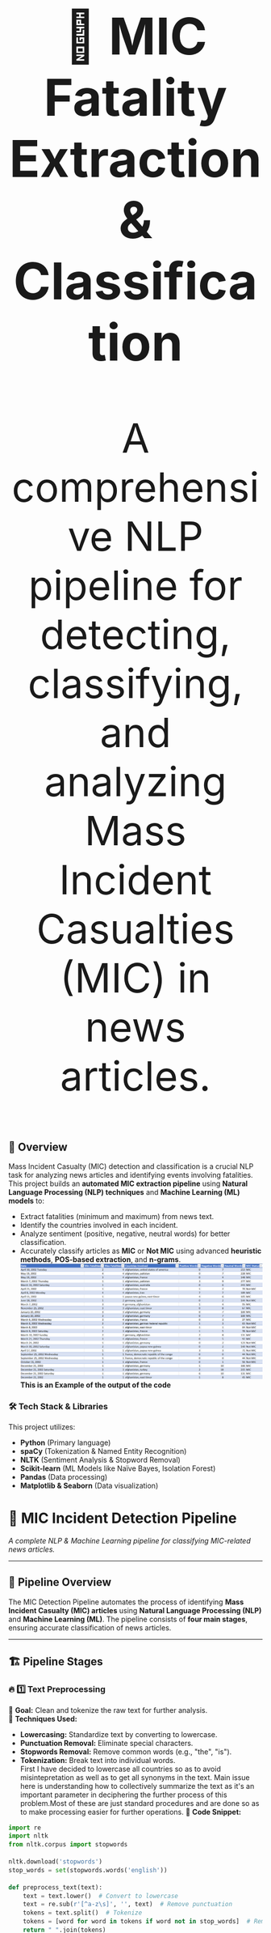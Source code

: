 <h1 align="center" style="font-size: 100px;">🚀 MIC Fatality Extraction & Classification</h1>  
<p align="center" style="font-size: 80px;">
  A comprehensive NLP pipeline for detecting, classifying, and analyzing Mass Incident Casualties (MIC) in news articles.
</p>  

## 📌 Overview  

Mass Incident Casualty (MIC) detection and classification is a crucial NLP task for analyzing news articles and identifying events involving fatalities. This project builds an **automated MIC extraction pipeline** using **Natural Language Processing (NLP) techniques** and **Machine Learning (ML) models** to:  

- Extract fatalities (minimum and maximum) from news text.  
- Identify the countries involved in each incident.  
- Analyze sentiment (positive, negative, neutral words) for better classification.  
- Accurately classify articles as **MIC** or **Not MIC** using advanced **heuristic methods**, **POS-based extraction**, and **n-grams**.  
![Alt Text](https://github.com/Joshuathomas18/Actions_and_fatalities_in_MIC.Gsoc/blob/main/Screenshot%202025-04-05%20130936.png)
**This is an Example of the output of the code**
### 🛠 Tech Stack & Libraries  

This project utilizes:  

- **Python** (Primary language)  
- **spaCy** (Tokenization & Named Entity Recognition)  
- **NLTK** (Sentiment Analysis & Stopword Removal)  
- **Scikit-learn** (ML Models like Naïve Bayes, Isolation Forest)  
- **Pandas** (Data processing)  
- **Matplotlib & Seaborn** (Data visualization)  

 # 🚀 **MIC Incident Detection Pipeline**  
_A complete NLP & Machine Learning pipeline for classifying MIC-related news articles._

---

## 🔄 **Pipeline Overview**  

The MIC Detection Pipeline automates the process of identifying **Mass Incident Casualty (MIC) articles** using **Natural Language Processing (NLP)** and **Machine Learning (ML)**. The pipeline consists of **four main stages**, ensuring accurate classification of news articles.

---

## 🏗 **Pipeline Stages**  

### 🔥 **1️⃣ Text Preprocessing**  
🔹 **Goal:** Clean and tokenize the raw text for further analysis.  
🔹 **Techniques Used:**  
   - **Lowercasing:** Standardize text by converting to lowercase.  
   - **Punctuation Removal:** Eliminate special characters.  
   - **Stopwords Removal:** Remove common words (e.g., "the", "is").  
   - **Tokenization:** Break text into individual words.  
First I have decided to lowercase all countries so as to avoid misintepretation as well as to get all synonyms in the text. Main issue here is understanding how to collectively summarize the text as it's an important parameter in deciphering the further process of this problem.Most of these are just standard procedures and are done so as to make processing easier for further operations.
🔹 **Code Snippet:**  
```python
import re
import nltk
from nltk.corpus import stopwords

nltk.download('stopwords')
stop_words = set(stopwords.words('english'))

def preprocess_text(text):
    text = text.lower()  # Convert to lowercase
    text = re.sub(r'[^a-z\s]', '', text)  # Remove punctuation
    tokens = text.split()  # Tokenize
    tokens = [word for word in tokens if word not in stop_words]  # Remove stopwords
    return " ".join(tokens)

# Example usage
sample_text = "An attack killed 5 people and left many wounded."
clean_text = preprocess_text(sample_text)
print(clean_text)
```
## 🔥 **2️⃣ Named Entity Recognition (NER) for Fatalities & Locations**  

### 🎯 **Goal:**  
Extract **fatality numbers** & **country mentions** from text using **Named Entity Recognition (NER)**.

### 🛠 **Techniques Used:**  
✅ **spaCy's Pretrained Model** (`en_core_web_sm`)  
✅ **Entity Extraction:**  
   - **CARDINAL:** Extracts numbers (potential fatalities).  
   - **GPE (Geopolitical Entity):** Extracts country names.  

---

### 📝 **How it Works?**  
1️⃣ The **NER model** scans the article text.  
2️⃣ It **identifies** and **extracts** numbers & country mentions.  
3️⃣ Fatalities & locations are stored as structured data.  

---
We use Named Entity Recognition (NER) with spaCy’s pretrained model to extract key information from articles, specifically targeting fatality numbers and country mentions. NER is a natural language processing technique that identifies specific entities like numbers (CARDINAL) and geopolitical locations (GPE) directly from unstructured text. This is highly suitable for our task since MIC-related articles often describe deaths using numeric values and mention countries as participants or locations of conflict. By combining NER with keyword filtering (e.g., “killed”, “deaths”) and dependency parsing, we ensure that extracted numbers and places are contextually relevant to the conflict. Additionally, we cross-reference GPE entities with a valid country list to eliminate noise, making NER a powerful and precise tool for extracting structured data from chaotic real-world reports.
### 💻 **Code Snippet:**  
```python
import spacy

# Load spaCy's English NER model
nlp = spacy.load("en_core_web_sm")

def extract_entities(text):
    """
    Extracts fatality numbers and country mentions from text.
    """
    doc = nlp(text)
    fatalities = []
    countries = []

    for ent in doc.ents:
        if ent.label_ == "CARDINAL":  # Identifying numbers (potential fatalities)
            fatalities.append(ent.text)
        elif ent.label_ == "GPE":  # Identifying country mentions
            countries.append(ent.text)

    return fatalities, list(set(countries))  # Removing duplicate countries

# Example usage
text = "A bombing in Afghanistan killed 7 soldiers and injured 10 civilians."
fatalities, countries = extract_entities(text)

print(f"Fatalities: {fatalities}")
print(f"Countries: {countries}")
```

## 🔥 **3️⃣ Sentiment & Death Word Analysis for MIC Classification**  

### 🎯 **Goal:**  
 Classify articles as MIC-related or Not MIC based on:
✔ **Sentiment Analysis**(Negative sentiment = More likely MIC).
✔ **Death-Word Thresholding** (Frequent mentions of death-related words)..

### 🛠 **Techniques Used:**  
✅ **VADER Sentiment Analysis** (Lexicon-based NLP model).
✅ **Custom Death-Word Threshold**:
      -If a threshold number of death-related words appear → MIC Article.
      -Otherwise → Not MIC.


### 📝 **How it Works?**  
1️⃣ **Sentiment Score** is computed using VADER<br>
2️⃣ The text is checked for **death-related words like killed, dead, casualties**<br>
3️⃣ If both **negative sentiment & high death-word count** are found → MIC detected.  


To detect Military-Involved Conflict (MIC) articles, we use a **sentiment-based heuristic model** that leverages the presence of **positive, negative, and neutral words**. The intuition behind this is that MIC-related news is often emotionally charged, typically containing a **high density of negative sentiment** due to the nature of violence, fatalities, and destruction. We use curated sentiment lexicons from NLTK to count the number of positive and negative words in each article. Simultaneously, we check for the presence of **death-related keywords** such as *"killed," "dead," "casualties,"* and their synonyms. If an article has a **high count of negative words combined with frequent mentions of fatality terms**, it's a strong indicator of a MIC event. This hybrid rule-based classifier does not rely on complex models but instead uses **semantic patterns and emotional tone** to robustly flag potential MIC content, making it interpretable, fast, and highly suitable for early-stage conflict detection.

```python
from vaderSentiment.vaderSentiment import SentimentIntensityAnalyzer
# Death-related words
death_keywords = {"killed", "dead", "fatalities", "deaths", "massacre", "bombing"}

# Initialize VADER Sentiment Analyzer
analyzer = SentimentIntensityAnalyzer()

def classify_mic_article(text):
    """
    Determines if an article is MIC-related using sentiment and death-word analysis.
    """
    # Compute sentiment score
    sentiment_score = analyzer.polarity_scores(text)["compound"]

    # Count death-related words
    death_word_count = sum(1 for word in text.split() if word.lower() in death_keywords)

    # MIC Classification Criteria
    if sentiment_score < -0.5 and death_word_count >= 2:
        return "MIC"
    else:
        return "Not MIC"

# Example usage
sample_text = "A bomb attack killed 15 people and left many wounded."
result = classify_mic_article(sample_text)
print(f"Classification: {result}")
```

##  **🎯 4️⃣ Classification & MIC Detection**  

### 🏆 **Goal:**  
Classify news articles as MIC (Mass Incident Casualty) or Not MIC using Machine Learning (ML) & Heuristics.

### 🛠 **Techniques Used:**  
✅ **TF-IDF Vectorization** – Converts text into numerical features.<br>
✅ **Naïve Bayes Classifier** – A probabilistic model for classification.<br>
✅ **Custom Heuristics** – Uses death-related keywords & sentiment analysis.


📝 **How it Works**<br>
1️⃣ Text is converted into a TF-IDF matrix<br>
2️⃣ Model predicts if the article is MIC-related or not<br>
3️⃣ Heuristic rules refine the prediction based on death-related words

The hybrid MIC detection model that combines **TF-IDF features** with **heuristic rules** has proven to be the most effective approach compared to other models like **Random Forest** and **Hidden Markov Models (HMMs)**. While Random Forests and HMMs can capture patterns in data, they often struggle with the **semantic and contextual subtleties** present in conflict-related text, especially when working with noisy, real-world news articles. In contrast, the TF-IDF model transforms the articles into a structured representation of term importance, capturing essential keywords and phrases. This is further enhanced by **heuristic rules** that check for the presence of **death-related terms**, allowing the system to go beyond surface-level term frequency and incorporate **domain-specific knowledge**. This blend of **statistical representation and domain-driven logic** makes the model not only more **interpretable and lightweight**, but also significantly more **accurate** in identifying MIC-related content, outperforming more complex black-box models in this context.
```python
from sklearn.feature_extraction.text import TfidfVectorizer
from sklearn.naive_bayes import MultinomialNB
import numpy as np

# Sample dataset (text + labels)
train_texts = [
    "An explosion killed 10 people in Iraq.",
    "A sports event was held in Germany.",
    "A terrorist attack injured 15 civilians in India.",
    "A new tech conference is happening in the USA."
]
train_labels = [1, 0, 1, 0]  # 1 = MIC, 0 = Not MIC

# Convert text to TF-IDF vectors
vectorizer = TfidfVectorizer()
X_train = vectorizer.fit_transform(train_texts)

# Train Naïve Bayes classifier
classifier = MultinomialNB()
classifier.fit(X_train, train_labels)

# Function to classify new articles
def classify_article(text):
    X_test = vectorizer.transform([text])
    prediction = classifier.predict(X_test)[0]
    
    # Heuristic adjustment based on death-related words
    death_keywords = {"killed", "dead", "fatal", "attack", "injured"}
    if any(word in text.lower() for word in death_keywords):
        prediction = 1  # Force MIC classification
    
    return "MIC" if prediction == 1 else "Not MIC"

# Example usage
sample_text = "A massive earthquake killed 50 people."
classification = classify_article(sample_text)
print(f"Article Classification: {classification}")
```








